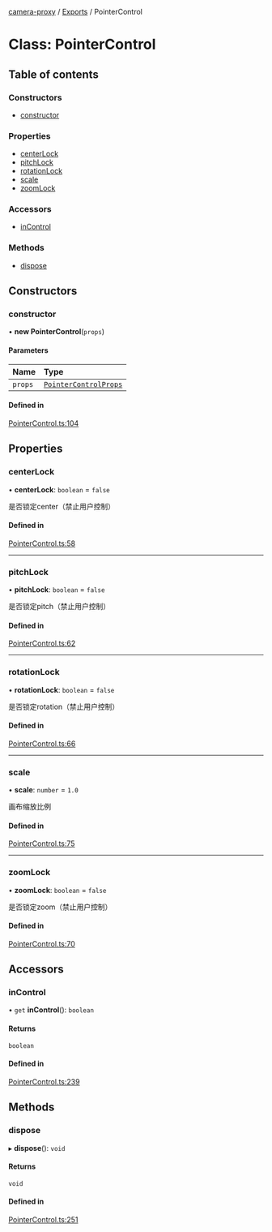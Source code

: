 [camera-proxy](../README.md) / [Exports](../modules.md) / PointerControl

# Class: PointerControl

## Table of contents

### Constructors

- [constructor](PointerControl.md#constructor)

### Properties

- [centerLock](PointerControl.md#centerlock)
- [pitchLock](PointerControl.md#pitchlock)
- [rotationLock](PointerControl.md#rotationlock)
- [scale](PointerControl.md#scale)
- [zoomLock](PointerControl.md#zoomlock)

### Accessors

- [inControl](PointerControl.md#incontrol)

### Methods

- [dispose](PointerControl.md#dispose)

## Constructors

### constructor

• **new PointerControl**(`props`)

#### Parameters

| Name | Type |
| :------ | :------ |
| `props` | [`PointerControlProps`](../interfaces/PointerControlProps.md) |

#### Defined in

[PointerControl.ts:104](https://github.com/alibaba/camera-proxy/blob/a1bd6c9/src/PointerControl.ts#L104)

## Properties

### centerLock

• **centerLock**: `boolean` = `false`

是否锁定center（禁止用户控制）

#### Defined in

[PointerControl.ts:58](https://github.com/alibaba/camera-proxy/blob/a1bd6c9/src/PointerControl.ts#L58)

___

### pitchLock

• **pitchLock**: `boolean` = `false`

是否锁定pitch（禁止用户控制）

#### Defined in

[PointerControl.ts:62](https://github.com/alibaba/camera-proxy/blob/a1bd6c9/src/PointerControl.ts#L62)

___

### rotationLock

• **rotationLock**: `boolean` = `false`

是否锁定rotation（禁止用户控制）

#### Defined in

[PointerControl.ts:66](https://github.com/alibaba/camera-proxy/blob/a1bd6c9/src/PointerControl.ts#L66)

___

### scale

• **scale**: `number` = `1.0`

画布缩放比例

#### Defined in

[PointerControl.ts:75](https://github.com/alibaba/camera-proxy/blob/a1bd6c9/src/PointerControl.ts#L75)

___

### zoomLock

• **zoomLock**: `boolean` = `false`

是否锁定zoom（禁止用户控制）

#### Defined in

[PointerControl.ts:70](https://github.com/alibaba/camera-proxy/blob/a1bd6c9/src/PointerControl.ts#L70)

## Accessors

### inControl

• `get` **inControl**(): `boolean`

#### Returns

`boolean`

#### Defined in

[PointerControl.ts:239](https://github.com/alibaba/camera-proxy/blob/a1bd6c9/src/PointerControl.ts#L239)

## Methods

### dispose

▸ **dispose**(): `void`

#### Returns

`void`

#### Defined in

[PointerControl.ts:251](https://github.com/alibaba/camera-proxy/blob/a1bd6c9/src/PointerControl.ts#L251)
